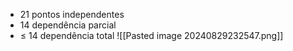 - 21 pontos independentes
- 14 dependência parcial
- ≤ 14 dependência total
![[Pasted image 20240829232547.png]]